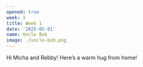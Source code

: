 ```yaml
---
opened: true
week: 1
title: Week 1
date: '2025-05-01'
name: Uncle Bob
image: ./uncle-bob.png
---
```


Hi Micha and Rebby! Here’s a warm hug from home!
